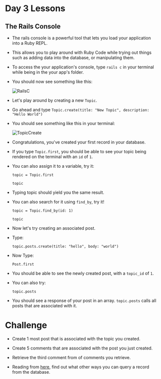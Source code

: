 # Day 3 Lessons

## The Rails Console

- The rails console is a powerful tool that lets you load your application into a Ruby REPL.

- This allows you to play around with Ruby Code while trying out things such as adding data into the database, or manipulating them.

- To access the your application's console, type `rails c` in your terminal while being in the your app's folder.

- You should now see something like this:

  ![RailsC](images/rails_c.png)

- Let's play around by creating a new `Topic`.

- Go ahead and type `Topic.create(title: "New Topic", description: "Hello World")`

- You should see something like this in your terminal:

  ![TopicCreate](images/topic_create.png)

- Congratulations, you've created your first record in your database.

- If you type `Topic.first`, you should be able to see your topic being rendered on the terminal with an `id` of `1`.

- You can also assign it to a variable, try it:

  ```
  topic = Topic.first

  topic

  ```

- Typing topic should yield you the same result.

- You can also search for it using `find_by`, try it!

  ```
  topic = Topic.find_by(id: 1)

  topic
  ```

- Now let's try creating an associated post.

- Type:

  ```
  topic.posts.create(title: "hello", body: "world")
  ```

- Now Type:

  ```
  Post.first
  ```

- You should be able to see the newly created post, with a `topic_id` of `1`.

- You can also try:

  ```
  topic.posts
  ```

- You should see a response of your post in an array. `topic.posts` calls all posts that are associated with it.

# Challenge

- Create 1 most post that is associated with the topic you created.

- Create 5 comments that are associated with the post you just created.

- Retrieve the third comment from of comments you retrieve.

- Reading from [here](http://guides.rubyonrails.org/active_record_querying.html),
find out what other ways you can query a record from the database.
